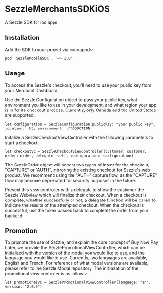 # SezzleMerchantsSDKiOS
A Sezzle SDK for ios apps

## Installation

Add the SDK to your project via cocoapods:
```
pod 'SezzleMobileSDK', '~> 1.0'
```

## Usage

To access the Sezzle's checkout, you'll need to use your public key from your Merchant Dashboard.

Use the Sezzle Configuration object to pass your public key, what environment you like to use in your development, and what region your app is in for its checkout process. Currently, only Canada and the United States are supported. 

```
let configuration = SezzleConfiguration(publicKey: "your public key", location: .US, environment: .PRODUCTION)
```

Initalize a SezzleCheckoutViewController with the following parameters to start a checkout:

```
let checkoutVC = SezzleCheckoutViewController(customer: customer, order: order, delegate: self, configuration: configuration)
```

The SezzleOrder object will accept two types of intent for the checkout, "CAPTURE" or "AUTH", mirroring the existing checkout for Sezzle's web product. We recommend using the "AUTH" capture flow, as the "CAPTURE" flow may become deprecated for security purposes in the future.

Present this view controller with a delegate to show the customer the Sezzle Webview which will finalize their checkout. When a checkout is complete, whether successfully or not, a delegate function will be called to indicate the results of the attempted checkout. When the checkout is successful, use the token passed back to complete the order from your backend.

## Promotion

To promote the use of Sezzle, and explain the core concept of Buy Now Pay Later, we provide the SezzlePromotionalViewController, which can be initialized with the version of the modal you would like to use, and the language you would like to use. Currently, two languages are available, English and French. For reference of what modal versions are available, please refer to the Sezzle Modal repository. The initliazation of the promotional view controller is as follows:

```
let promotionalVC = SezzlePromotionalViewController(language: "en", version: "2.0.0")
```

